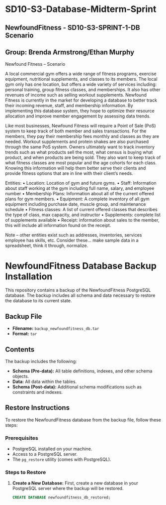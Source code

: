# SD10-S3-Database-Midterm-Sprint
## NewfoundFitness - SD10-S3-SPRINT-1-DB Scenario
## Group: Brenda Armstrong/Ethan Murphy

Newfound Fitness – Scenario

A local commercial gym offers a wide range of fitness programs, exercise equipment, nutritional supplements, and classes to its members. The local gym only has one location, but offers a wide variety of services including: personal training, group fitness classes, and memberships. It also has other revenues of income such as selling workout supplements. Newfound Fitness is currently in the market for developing a database to better track their incoming revenue, staff, and membership information. By implementing this database system, they hope to optimize their resource allocation and improve member engagement by assessing data trends.

Like most businesses, Newfound Fitness will require a Point of Sale (PoS) system to keep track of both member and sales transactions. For the members, they pay their membership fees monthly and classes as they are needed. Workout supplements and protein shakes are also purchased through the same PoS system. Owners ultimately want to track inventory trends such as what products sell the most, what census is buying what product, and when products are being sold. They also want to keep track of what fitness classes are most popular and the age cohorts for each class. Knowing this information will help them better serve their clients and provide fitness options that are in line with their client’s needs.

Entities: • Location: Location of gym and future gyms. • Staff: Information about staff working at the gym including full name, salary, and employee number • Membership Plans: Information about all of the current offered plans for gym members. • Equipment: A complete inventory of all gym equipment including purchase date, muscle group, and maintenance schedule • Fitness classes: A list of current offered classes that describes the type of class, max capacity, and instructor • Supplements: complete list of supplements available • Receipt: information about sales to the member, this will include all information found on the receipt.

Note – other entities exist such as addresses, inventories, services employee has skills, etc. Consider these… make sample data in a spreadsheet, think it through, normalize.

# NewfoundFitness Database Backup Installation

This repository contains a backup of the NewfoundFitness PostgreSQL database. The backup includes all schema and data necessary to restore the database to its current state.

## Backup File

- **Filename:** `backup_newfoundfitness_db.tar`
- **Format:** `tar`

## Contents

The backup includes the following:
- **Schema (Pre-data):** All table definitions, indexes, and other schema objects.
- **Data:** All data within the tables.
- **Schema (Post-data):** Additional schema modifications such as constraints and indexes.

## Restore Instructions

To restore the NewfoundFitness database from the backup file, follow these steps:

### Prerequisites

- PostgreSQL installed on your machine.
- Access to a PostgreSQL server.
- The `pg_restore` utility (comes with PostgreSQL).

### Steps to Restore

1. **Create a New Database:**
   First, create a new database in your PostgreSQL server where the backup will be restored.

   ```sql
   CREATE DATABASE newfoundfitness_db_restored;
